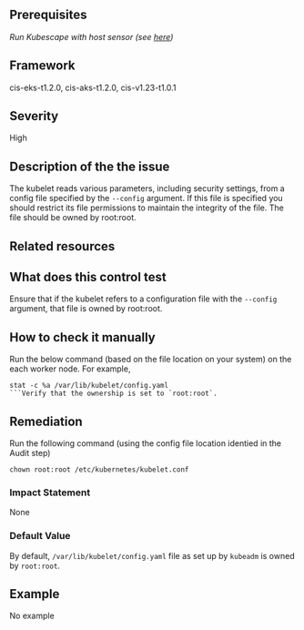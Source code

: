 ## Prerequisites
 *Run Kubescape with host sensor (see [here](https://hub.armo.cloud/docs/host-sensor))*
 
## Framework
cis-eks-t1.2.0, cis-aks-t1.2.0, cis-v1.23-t1.0.1
 
## Severity
High

## Description of the the issue
The kubelet reads various parameters, including security settings, from a config file specified by the `--config` argument. If this file is specified you should restrict its file permissions to maintain the integrity of the file. The file should be owned by root:root.
 
## Related resources

 
## What does this control test
Ensure that if the kubelet refers to a configuration file with the `--config` argument, that file is owned by root:root.
 
## How to check it manually
Run the below command (based on the file location on your system) on the each worker node. For example,

 
```
stat -c %a /var/lib/kubelet/config.yaml
```Verify that the ownership is set to `root:root`.

```
## Remediation
Run the following command (using the config file location identied in the Audit step)

 
```
chown root:root /etc/kubernetes/kubelet.conf

```
 
### Impact Statement
None
### Default Value
By default, `/var/lib/kubelet/config.yaml` file as set up by `kubeadm` is owned by `root:root`.
## Example
No example
